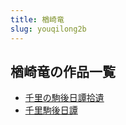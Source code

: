 ```yaml
---
title: 楢崎竜
slug: youqilong2b
---
```


## 楢崎竜の作品一覧

- [千里の駒後日譚拾遺](qianlinojuhouritanshiyi6a)
- [千里駒後日譚](qianlijuhouritanf4)
